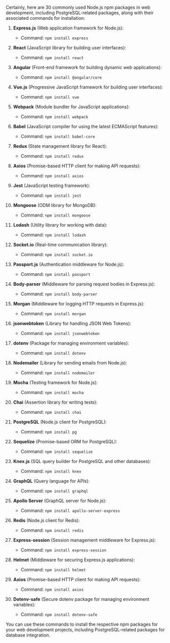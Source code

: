 Certainly, here are 30 commonly used Node.js npm packages in web development, including PostgreSQL-related packages, along with their associated commands for installation:

1. **Express.js** (Web application framework for Node.js):
   - Command: `npm install express`

2. **React** (JavaScript library for building user interfaces):
   - Command: `npm install react`

3. **Angular** (Front-end framework for building dynamic web applications):
   - Command: `npm install @angular/core`

4. **Vue.js** (Progressive JavaScript framework for building user interfaces):
   - Command: `npm install vue`

5. **Webpack** (Module bundler for JavaScript applications):
   - Command: `npm install webpack`

6. **Babel** (JavaScript compiler for using the latest ECMAScript features):
   - Command: `npm install babel-core`

7. **Redux** (State management library for React):
   - Command: `npm install redux`

8. **Axios** (Promise-based HTTP client for making API requests):
   - Command: `npm install axios`

9. **Jest** (JavaScript testing framework):
   - Command: `npm install jest`

10. **Mongoose** (ODM library for MongoDB):
    - Command: `npm install mongoose`

11. **Lodash** (Utility library for working with data):
    - Command: `npm install lodash`

12. **Socket.io** (Real-time communication library):
    - Command: `npm install socket.io`

13. **Passport.js** (Authentication middleware for Node.js):
    - Command: `npm install passport`

14. **Body-parser** (Middleware for parsing request bodies in Express.js):
    - Command: `npm install body-parser`

15. **Morgan** (Middleware for logging HTTP requests in Express.js):
    - Command: `npm install morgan`

16. **jsonwebtoken** (Library for handling JSON Web Tokens):
    - Command: `npm install jsonwebtoken`

17. **dotenv** (Package for managing environment variables):
    - Command: `npm install dotenv`

18. **Nodemailer** (Library for sending emails from Node.js):
    - Command: `npm install nodemailer`

19. **Mocha** (Testing framework for Node.js):
    - Command: `npm install mocha`

20. **Chai** (Assertion library for writing tests):
    - Command: `npm install chai`

21. **PostgreSQL** (Node.js client for PostgreSQL):
    - Command: `npm install pg`

22. **Sequelize** (Promise-based ORM for PostgreSQL):
    - Command: `npm install sequelize`

23. **Knex.js** (SQL query builder for PostgreSQL and other databases):
    - Command: `npm install knex`

24. **GraphQL** (Query language for APIs):
    - Command: `npm install graphql`

25. **Apollo Server** (GraphQL server for Node.js):
    - Command: `npm install apollo-server-express`

26. **Redis** (Node.js client for Redis):
    - Command: `npm install redis`

27. **Express-session** (Session management middleware for Express.js):
    - Command: `npm install express-session`

28. **Helmet** (Middleware for securing Express.js applications):
    - Command: `npm install helmet`

29. **Axios** (Promise-based HTTP client for making API requests):
    - Command: `npm install axios`

30. **Dotenv-safe** (Secure dotenv package for managing environment variables):
    - Command: `npm install dotenv-safe`

You can use these commands to install the respective npm packages for your web development projects, including PostgreSQL-related packages for database integration.
